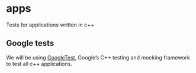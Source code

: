 # apps

 Tests for applications written in c++

 ## Google tests

 We will be using [GoogleTest], Google’s C++ testing and mocking framework to 
 test all c++ applications.
 

 [GoogleTest]: https://google.github.io/googletest/